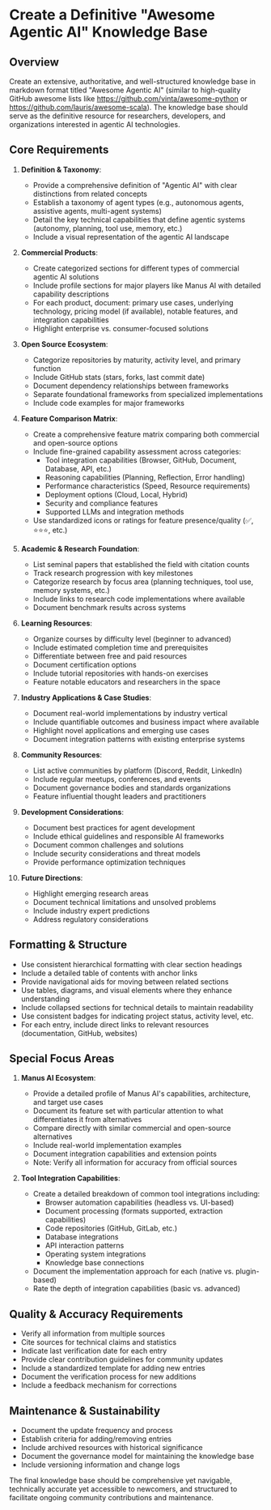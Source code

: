 # Create a Definitive "Awesome Agentic AI" Knowledge Base

## Overview
Create an extensive, authoritative, and well-structured knowledge base in markdown format titled "Awesome Agentic AI" (similar to high-quality GitHub awesome lists like https://github.com/vinta/awesome-python or https://github.com/lauris/awesome-scala). The knowledge base should serve as the definitive resource for researchers, developers, and organizations interested in agentic AI technologies.

## Core Requirements

1. **Definition & Taxonomy**: 
   - Provide a comprehensive definition of "Agentic AI" with clear distinctions from related concepts
   - Establish a taxonomy of agent types (e.g., autonomous agents, assistive agents, multi-agent systems)
   - Detail the key technical capabilities that define agentic systems (autonomy, planning, tool use, memory, etc.)
   - Include a visual representation of the agentic AI landscape

2. **Commercial Products**: 
   - Create categorized sections for different types of commercial agentic AI solutions
   - Include profile sections for major players like Manus AI with detailed capability descriptions
   - For each product, document: primary use cases, underlying technology, pricing model (if available), notable features, and integration capabilities
   - Highlight enterprise vs. consumer-focused solutions

3. **Open Source Ecosystem**:
   - Categorize repositories by maturity, activity level, and primary function
   - Include GitHub stats (stars, forks, last commit date)
   - Document dependency relationships between frameworks
   - Separate foundational frameworks from specialized implementations
   - Include code examples for major frameworks

4. **Feature Comparison Matrix**:
   - Create a comprehensive feature matrix comparing both commercial and open-source options
   - Include fine-grained capability assessment across categories:
     * Tool integration capabilities (Browser, GitHub, Document, Database, API, etc.)
     * Reasoning capabilities (Planning, Reflection, Error handling)
     * Performance characteristics (Speed, Resource requirements)
     * Deployment options (Cloud, Local, Hybrid)
     * Security and compliance features
     * Supported LLMs and integration methods
   - Use standardized icons or ratings for feature presence/quality (✅, ⭐⭐⭐, etc.)

5. **Academic & Research Foundation**:
   - List seminal papers that established the field with citation counts
   - Track research progression with key milestones
   - Categorize research by focus area (planning techniques, tool use, memory systems, etc.)
   - Include links to research code implementations where available
   - Document benchmark results across systems

6. **Learning Resources**:
   - Organize courses by difficulty level (beginner to advanced)
   - Include estimated completion time and prerequisites
   - Differentiate between free and paid resources
   - Document certification options
   - Include tutorial repositories with hands-on exercises
   - Feature notable educators and researchers in the space

7. **Industry Applications & Case Studies**:
   - Document real-world implementations by industry vertical
   - Include quantifiable outcomes and business impact where available
   - Highlight novel applications and emerging use cases
   - Document integration patterns with existing enterprise systems

8. **Community Resources**:
   - List active communities by platform (Discord, Reddit, LinkedIn)
   - Include regular meetups, conferences, and events
   - Document governance bodies and standards organizations
   - Feature influential thought leaders and practitioners

9. **Development Considerations**:
   - Document best practices for agent development
   - Include ethical guidelines and responsible AI frameworks
   - Document common challenges and solutions
   - Include security considerations and threat models
   - Provide performance optimization techniques

10. **Future Directions**:
    - Highlight emerging research areas
    - Document technical limitations and unsolved problems
    - Include industry expert predictions
    - Address regulatory considerations

## Formatting & Structure

- Use consistent hierarchical formatting with clear section headings
- Include a detailed table of contents with anchor links
- Provide navigational aids for moving between related sections
- Use tables, diagrams, and visual elements where they enhance understanding
- Include collapsed sections for technical details to maintain readability
- Use consistent badges for indicating project status, activity level, etc.
- For each entry, include direct links to relevant resources (documentation, GitHub, websites)

## Special Focus Areas

1. **Manus AI Ecosystem**:
   - Provide a detailed profile of Manus AI's capabilities, architecture, and target use cases
   - Document its feature set with particular attention to what differentiates it from alternatives
   - Compare directly with similar commercial and open-source alternatives
   - Include real-world implementation examples
   - Document integration capabilities and extension points
   - Note: Verify all information for accuracy from official sources

2. **Tool Integration Capabilities**:
   - Create a detailed breakdown of common tool integrations including:
     * Browser automation capabilities (headless vs. UI-based)
     * Document processing (formats supported, extraction capabilities)
     * Code repositories (GitHub, GitLab, etc.)
     * Database integrations
     * API interaction patterns
     * Operating system integrations
     * Knowledge base connections
   - Document the implementation approach for each (native vs. plugin-based)
   - Rate the depth of integration capabilities (basic vs. advanced)

## Quality & Accuracy Requirements

- Verify all information from multiple sources
- Cite sources for technical claims and statistics
- Indicate last verification date for each entry
- Provide clear contribution guidelines for community updates
- Include a standardized template for adding new entries
- Document the verification process for new additions
- Include a feedback mechanism for corrections

## Maintenance & Sustainability

- Document the update frequency and process
- Establish criteria for adding/removing entries
- Include archived resources with historical significance
- Document the governance model for maintaining the knowledge base
- Include versioning information and change logs

The final knowledge base should be comprehensive yet navigable, technically accurate yet accessible to newcomers, and structured to facilitate ongoing community contributions and maintenance.

